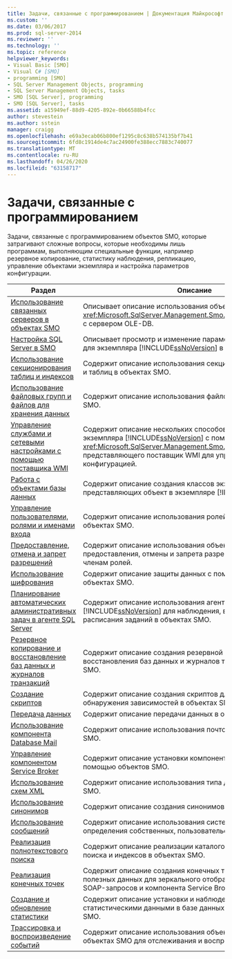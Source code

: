 ```yaml
---
title: Задачи, связанные с программированием | Документация Майкрософт
ms.custom: ''
ms.date: 03/06/2017
ms.prod: sql-server-2014
ms.reviewer: ''
ms.technology: ''
ms.topic: reference
helpviewer_keywords:
- Visual Basic [SMO]
- Visual C# [SMO]
- programming [SMO]
- SQL Server Management Objects, programming
- SQL Server Management Objects, tasks
- SMO [SQL Server], programming
- SMO [SQL Server], tasks
ms.assetid: a15949ef-88d9-4205-892e-0b66588b4fcc
author: stevestein
ms.author: sstein
manager: craigg
ms.openlocfilehash: e69a3ecab06b800ef1295c8c638b574135bf7b41
ms.sourcegitcommit: 6fd8c1914de4c7ac24900fe388ecc7883c740077
ms.translationtype: MT
ms.contentlocale: ru-RU
ms.lasthandoff: 04/26/2020
ms.locfileid: "63158717"
---
```

# <a name="programming-specific-tasks"></a>Задачи, связанные с программированием
  Задачи, связанные с программированием объектов SMO, которые затрагивают сложные вопросы, которые необходимы лишь программам, выполняющим специальные функции, например резервное копирование, статистику наблюдения, репликацию, управление объектами экземпляра и настройка параметров конфигурации.  
  
|Раздел|Описание|  
|-----------|-----------------|  
|[Использование связанных серверов в объектах SMO](using-linked-servers-in-smo.md)|Описывает описание использования объектами SMO объекта <xref:Microsoft.SqlServer.Management.Smo.LinkedServer> для связи с сервером OLE-DB.|  
|[Настройка SQL Server в SMO](configuring-sql-server-in-smo.md)|Описывает просмотр и изменение параметров конфигурации для экземпляра [!INCLUDE[ssNoVersion](../../../includes/ssnoversion-md.md)] в объектах SMO.|  
|[Использование секционирования таблиц и индексов](using-table-and-index-partitioning.md)|Содержит описание использования секционирования индексов и таблиц в объектах SMO.|  
|[Использование файловых групп и файлов для хранения данных](using-filegroups-and-files-to-store-data.md)|Содержит описание использования файловых групп в объектах SMO.|  
|[Управление службами и сетевыми настройками с помощью поставщика WMI](managing-services-and-network-settings-by-using-wmi-provider.md)|Содержит описание нескольких способов отслеживания экземпляра [!INCLUDE[ssNoVersion](../../../includes/ssnoversion-md.md)] с помощью объекта <xref:Microsoft.SqlServer.Management.Smo.Wmi.ManagedComputer>, представляющего поставщик WMI для управления конфигурацией.|  
|[Работа с объектами базы данных](creating-altering-and-removing-database-objects.md)|Содержит описание создания классов экземпляров, представляющих объект в экземпляре [!INCLUDE[ssNoVersion](../../../includes/ssnoversion-md.md)].|  
|[Управление пользователями, ролями и именами входа](managing-users-roles-and-logins.md)|Содержит описание использования ролей безопасности в объектах SMO.|  
|[Предоставление, отмена и запрет разрешений](granting-revoking-and-denying-permissions.md)|Содержит описание использования объектов SMO для предоставления, отмены и запрета разрешений пользователям и членам ролей.|  
|[Использование шифрования](using-encryption.md)|Содержит описание защиты данных с помощью шифрования в объектах SMO.|  
|[Планирование автоматических административных задач в агенте SQL Server](../../../ssms/agent/sql-server-agent.md)|Содержит описание использования агента [!INCLUDE[ssNoVersion](../../../includes/ssnoversion-md.md)] для наблюдения, ведения отчетов и расписания заданий в объектах SMO.|  
|[Резервное копирование и восстановление баз данных и журналов транзакций](backing-up-and-restoring-databases-and-transaction-logs.md)|Содержит описание создания резервной копии и восстановления баз данных и журналов транзакций в объектах SMO.|  
|[Создание скриптов](scripting.md)|Содержит описание создания скриптов для объектов и обнаружения зависимостей в объектах SMO.|  
|[Передача данных](transferring-data.md)|Содержит описание передачи данных в объектах SMO.|  
|[Использование компонента Database Mail](using-database-mail.md)|Содержит описание использования почтовых служб в объектах SMO.|  
|[Управление компонентом Service Broker](managing-service-broker.md)|Содержит описание установки компонента Service Broker с помощью объектов SMO.|  
|[Использование схем XML](using-xml-schemas.md)|Содержит описание использования типа данных XML в объектах SMO.|  
|[Использование синонимов](using-synonyms.md)|Содержит описание создания синонимов в объектах SMO.|  
|[Использование сообщений](using-messages.md)|Содержит описание использования системных сообщений и определения собственных, пользовательских сообщений.|  
|[Реализация полнотекстового поиска](implementing-full-text-search.md)|Содержит описание реализации каталогов полнотекстового поиска и индексов в объектах SMO.|  
|[Реализация конечных точек](implementing-endpoints.md)|Содержит описание создания конечных точек для обработки полезных данных для зеркального отображения баз данных, SOAP-запросов и компонента Service Broker.|  
|[Создание и обновление статистики](../../statistics/statistics.md)|Содержит описание установки и наблюдения за статистическими данными в базе данных при помощи объектов SMO.|  
|[Трассировка и воспроизведение событий](tracing-and-replaying-events.md)|Содержит описание использования объектов `Trace` и `Replay` в объектах SMO для отслеживания и воспроизведения событий.|  
  
  
